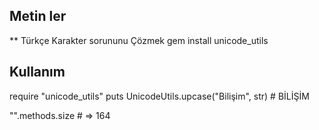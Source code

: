## Metin ler 


** Türkçe Karakter sorununu Çözmek
gem install unicode_utils


## Kullanım ##
require "unicode_utils"
puts UnicodeUtils.upcase("Bilişim", str)     # BİLİŞİM


"".methods.size   # => 164